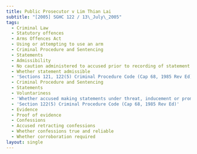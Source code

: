 ```yaml
---
title: Public Prosecutor v Lim Thian Lai
subtitle: "[2005] SGHC 122 / 13\_July\_2005"
tags:
  - Criminal Law
  - Statutory offences
  - Arms Offences Act
  - Using or attempting to use an arm
  - Criminal Procedure and Sentencing
  - Statements
  - Admissibility
  - No caution administered to accused prior to recording of statement
  - Whether statement admissible
  - 'Sections 121, 122(5) Criminal Procedure Code (Cap 68, 1985 Rev Ed)'
  - Criminal Procedure and Sentencing
  - Statements
  - Voluntariness
  - 'Whether accused making statements under threat, inducement or promise'
  - 'Section 122(5) Criminal Procedure Code (Cap 68, 1985 Rev Ed)'
  - Evidence
  - Proof of evidence
  - Confessions
  - Accused retracting confessions
  - Whether confessions true and reliable
  - Whether corroboration required
layout: single
---
```


